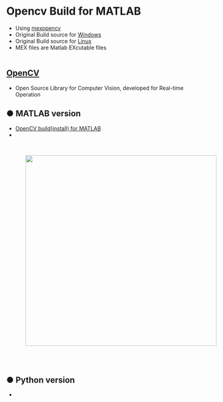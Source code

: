# Opencv Build for MATLAB
+ Using [mexopencv](https://kyamagu.github.io/mexopencv/)
+ Original Build source for [Windows](https://github.com/kyamagu/mexopencv/wiki/Installation-%28Windows%2C-MATLAB%2C-OpenCV-3%29)
+ Original Build source for [Linux](https://github.com/kyamagu/mexopencv/wiki/Installation-(Linux,-MATLAB,-OpenCV-3))
+ MEX files are Matlab EXcutable files
</br></br>

## [OpenCV](https://opencv.org/)
+ Open Source Library for Computer Vision, developed for Real-time Operation<br>

## ● MATLAB version
+ [OpenCV build(install) for MATLAB]()
+ []()
<br>

<p align="left">
<img src="" width="500" hspace="50"/>
</p>
</br></br>

## ● Python version
+ 
